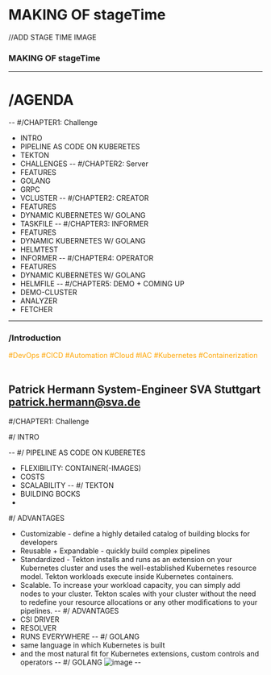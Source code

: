 # MAKING OF stageTime

//ADD STAGE TIME IMAGE

### MAKING OF stageTime

<!-- .slide: data-transition="zoom" -->
---
# /AGENDA
--
#/CHAPTER1: Challenge 
* INTRO <!-- .element: class="fragment fade-up" -->
* PIPELINE AS CODE ON KUBERETES <!-- .element: class="fragment fade-up" -->
* TEKTON <!-- .element: class="fragment fade-up" -->
* CHALLENGES <!-- .element: class="fragment fade-up" -->
--
#/CHAPTER2: Server
* FEATURES <!-- .element: class="fragment fade-up" -->
* GOLANG <!-- .element: class="fragment fade-up" -->
* GRPC <!-- .element: class="fragment fade-up" -->
* VCLUSTER <!-- .element: class="fragment fade-up" -->
--
#/CHAPTER2: CREATOR
* FEATURES <!-- .element: class="fragment fade-up" -->
* DYNAMIC KUBERNETES W/ GOLANG <!-- .element: class="fragment fade-up" -->
* TASKFILE <!-- .element: class="fragment fade-up" -->
--
#/CHAPTER3: INFORMER
* FEATURES <!-- .element: class="fragment fade-up" -->
* DYNAMIC KUBERNETES W/ GOLANG <!-- .element: class="fragment fade-up" -->
* HELMTEST <!-- .element: class="fragment fade-up" -->
* INFORMER <!-- .element: class="fragment fade-up" -->
--
#/CHAPTER4: OPERATOR
* FEATURES <!-- .element: class="fragment fade-up" -->
* DYNAMIC KUBERNETES W/ GOLANG <!-- .element: class="fragment fade-up" -->
* HELMFILE <!-- .element: class="fragment fade-up" -->
--
#/CHAPTER5: DEMO + COMING UP
* DEMO-CLUSTER <!-- .element: class="fragment fade-up" -->
* ANALYZER <!-- .element: class="fragment fade-up" -->
* FETCHER <!-- .element: class="fragment fade-up" -->
---
### /Introduction

<span style="color:orange">#DevOps #CICD #Automation #Cloud #IAC</span>
<span style="color:orange">#Kubernetes #Containerization</span> <br><br>

Patrick Hermann
System-Engineer SVA Stuttgart
patrick.hermann@sva.de
--

#/CHAPTER1: Challenge 

#/ INTRO

--
#/ PIPELINE AS CODE ON KUBERETES
* FLEXIBILITY: CONTAINER(-IMAGES)  
* COSTS
* SCALABILITY
--
#/ TEKTON
* BUILDING BOCKS
* 
#/ ADVANTAGES
* Customizable - define a highly detailed catalog of building blocks for developers
* Reusable + Expandable - quickly build complex pipelines 
* Standardized - Tekton installs and runs as an extension on your Kubernetes cluster and uses the well-established Kubernetes resource model. Tekton workloads execute inside Kubernetes containers.
* Scalable. To increase your workload capacity, you can simply add nodes to your cluster. Tekton scales with your cluster without the need to redefine your resource allocations or any other modifications to your pipelines.
--
#/ ADVANTAGES
* CSI DRIVER
* RESOLVER
* RUNS EVERYWHERE
--
#/ GOLANG
* same language in which Kubernetes is built
* and the most natural fit for Kubernetes extensions, custom controls and operators
--
#/ GOLANG
![image](https://github.com/stuttgart-things/docs/assets/47567770/ba79e052-3f91-48e7-95f2-e741fcab8fa4)
--

